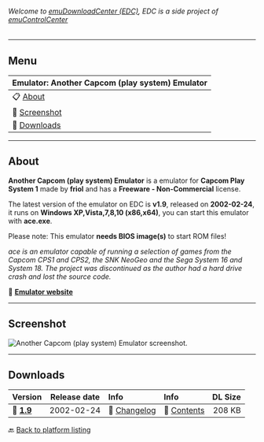 ###### Welcome to [emuDownloadCenter (EDC)](https://github.com/PhoenixInteractiveNL/emuDownloadCenter/wiki/), EDC is a side project of [emuControlCenter](https://github.com/PhoenixInteractiveNL/emuControlCenter/wiki/)
***
## Menu
| **Emulator: Another Capcom (play system) Emulator** |
|:---------|
| :clipboard: [About](#about) |
| :sunrise: [Screenshot](#screenshot) |
| :floppy_disk: [Downloads](#downloads) |
***
## About
**Another Capcom (play system) Emulator** is a emulator for **Capcom Play System 1** made by **friol** and has a **Freeware - Non-Commercial** license.

The latest version of the emulator on EDC is **v1.9**, released on **2002-02-24**, it runs on **Windows XP,Vista,7,8,10 (x86,x64)**, you can start this emulator with **ace.exe**.

Please note: This emulator **needs BIOS image(s)** to start ROM files!

_ace is an emulator capable of running a selection of games from the Capcom CPS1 and CPS2, the SNK NeoGeo and the Sega System 16 and System 18. The project was discontinued as the author had a hard drive crash and lost the source code._

:link: [**Emulator website**](http://ace.emuunlim.com/)
***
## Screenshot
![](https://raw.githubusercontent.com/PhoenixInteractiveNL/emuDownloadCenter/master/hooks/ace/screen.jpg "Another Capcom (play system) Emulator screenshot.")
***
## Downloads
| Version  | Release date  | Info       | Info       | DL Size    |
|:---------|:-------------:|:-----------|:-----------|-----------:|
| :floppy_disk: [**1.9**](https://github.com/PhoenixInteractiveNL/edc-repo0003/raw/master/ace/1.9.7z) | 2002-02-24 | :page_facing_up: [Changelog](https://github.com/PhoenixInteractiveNL/edc-repo0003/blob/master/ace/1.9_changelog.txt) | :mag_right: [Contents](https://github.com/PhoenixInteractiveNL/edc-repo0003/blob/master/ace/1.9_contents.txt) | 208 KB |

:back: [Back to platform listing](https://github.com/PhoenixInteractiveNL/emuDownloadCenter/wiki/EDC-Platform-List)
